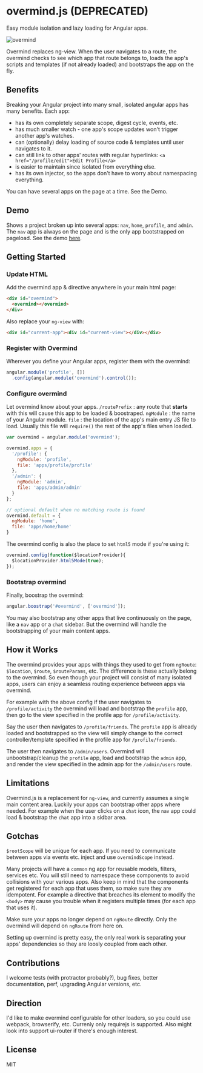# overmind.js (DEPRECATED)
Easy module isolation and lazy loading for Angular apps.

![overmind](http://i.gyazo.com/b6fd9898f64efc2024eb4d73777e6b56.png)

Overmind replaces ng-view. When the user navigates to a route, the overmind checks to see which app that route belongs to, loads the app's scripts and templates (if not already loaded) and bootstraps the app on the fly.

## Benefits
Breaking your Angular project into many small, isolated angular apps has many benefits. Each app:
- has its own completely separate scope, digest cycle, events, etc.
- has much smaller watch - one app's scope updates won't trigger another app's watches.
- can (optionally) delay loading of source code & templates until user navigates to it.
- can still link to other apps' routes with regular hyperlinks: `<a href="/profile/edit">Edit Profile</a>`
- is easier to maintain since isolated from everything else.
- has its own injector, so the apps don't have to worry about namespacing everything.

You can have several apps on the page at a time. See the Demo.

## Demo
Shows a project broken up into several apps: `nav`, `home`, `profile`, and `admin`.
The `nav` app is always on the page and is the only app bootstrapped on pageload.
See the demo [here](http://geddski.github.io/overmind).

## Getting Started

### Update HTML

Add the overmind app & directive anywhere in your main html page:

```html
<div id="overmind">
  <overmind></overmind>
</div>
```

Also replace your `ng-view` with:

```html
<div id="current-app"><div id="current-view"></div></div>
```

### Register with Overmind
Wherever you define your Angular apps, register them with the overmind:
```js
angular.module('profile', [])
  .config(angular.module('overmind').control());
```

### Configure overmind
Let overmind know about your apps.
`/routePrefix` : any route that **starts** with this will cause this app to be loaded & boostraped. 
`ngModule` : the name of your Angular module.
`file` : the location of the app's main entry JS file to load. Usually this file will `require()` the rest of the app's files when loaded.

```js
var overmind = angular.module('overmind');

overmind.apps = {
  '/profile': {
    ngModule: 'profile',
    file: 'apps/profile/profile'
  },
  '/admin': {
    ngModule: 'admin',
    file: 'apps/admin/admin'
  }
};

// optional default when no matching route is found
overmind.default = { 
  ngModule: 'home', 
  file: 'apps/home/home'
}
```

The overmind config is also the place to set `html5` mode if you're using it:

```js
overmind.config(function($locationProvider){
  $locationProvider.html5Mode(true);
});
```

### Bootstrap overmind
Finally, boostrap the overmind:
```js
angular.boostrap('#overmind', ['overmind']);
```
You may also bootstrap any other apps that live continuously on the page, like a `nav` app or a `chat` sidebar. But the overmind will handle the bootstrapping of your main content apps.


## How it Works
The overmind provides your apps with things they used to get from `ngRoute`: `$location`, `$route`, `$routeParams`, etc. The difference is these actually belong to the overmind. So even though your project will consist of many isolated apps, users can enjoy a seamless routing experience between apps via overmind.

For example with the above config if the user navigates to `/profile/activity` the overmind will load and bootstrap the `profile` app, then go to the view specified in the profile app for `/profile/activity`.

Say the user then navigates to `/profile/friends`. The `profile` app is already loaded and bootstrapped so 
the view will simply change to the correct controller/template specified in the profile app for `/profile/friends`.

The user then navigates to `/admin/users`. Overmind will unbootstrap/cleanup the `profile` app, load and bootstrap the `admin` app, and render the view specified in the admin app for the `/admin/users` route. 


## Limitations
Overmind.js is a replacement for `ng-view`, and currently assumes a single main content area. Luckily 
your apps can bootstrap other apps where needed. For example when the user clicks on a `chat` icon,
the `nav` app could load & bootstrap the `chat` app into a sidbar area.

## Gotchas
`$rootScope` will be unique for each app. If you need to communicate between apps
via events etc. inject and use `overmindScope` instead.

Many projects will have a `common` ng app for reusable models, filters, services etc.
You will still need to namespace these components to avoid collisions with your various apps.
Also keep in mind that the components get registered for each app that uses them, so 
make sure they are idempotent. For example a directive that breaches its element to 
modify the `<body>` may cause you trouble when it registers multiple times (for each app that uses it).

Make sure your apps no longer depend on `ngRoute` directly. Only the overmind will depend on `ngRoute` from here on.

Setting up overmind is pretty easy, the only real work is separating your apps' dependencies so they are loosly coupled from each other.

## Contributions
I welcome tests (with protractor probably?), bug fixes, better documentation, perf, upgrading Angular versions, etc.

## Direction
I'd like to make overmind configurable for other loaders, so you could use webpack, browserify, etc. Currenly only requirejs is supported. Also might look into support ui-router if there's enough interest.

## License
MIT
